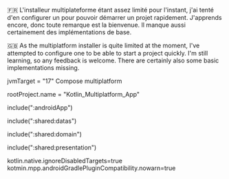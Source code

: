 🇫🇷 L'installeur multiplateforme étant assez limité pour l'instant, j'ai tenté d'en configurer un pour pouvoir démarrer un projet rapidement. J'apprends encore, donc toute remarque est la bienvenue. Il manque aussi certainement des implémentations de base.

🇬🇧 As the multiplatform installer is quite limited at the moment, I've attempted to configure one to be able to start a project quickly. I'm still learning, so any feedback is welcome. There are certainly also some basic implementations missing.

jvmTarget = "17"
Compose multiplatform

rootProject.name = "Kotlin_Multiplatform_App"

include(":androidApp")

include(":shared:datas")

include(":shared:domain")

include(":shared:presentation")

kotlin.native.ignoreDisabledTargets=true
kotmin.mpp.androidGradlePluginCompatibility.nowarn=true

